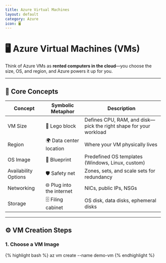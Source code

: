 ```yaml
---
title: Azure Virtual Machines
layout: default
category: Azure
icon: 🖥️
---
```


# 🖥️ Azure Virtual Machines (VMs)

Think of Azure VMs as **rented computers in the cloud**—you choose the size, OS, and region, and Azure powers it up for you.

---

## 🧠 Core Concepts

| Concept              | Symbolic Metaphor                     | Description                                                                 |
|----------------------|----------------------------------------|-----------------------------------------------------------------------------|
| VM Size              | 🧩 Lego block                          | Defines CPU, RAM, and disk—pick the right shape for your workload          |
| Region               | 🌍 Data center location                | Where your VM physically lives                                             |
| OS Image             | 📀 Blueprint                          | Predefined OS templates (Windows, Linux, custom)                           |
| Availability Options | 🛡️ Safety net                         | Zones, sets, and scale sets for redundancy                                 |
| Networking           | 🌐 Plug into the internet              | NICs, public IPs, NSGs                                                     |
| Storage              | 🗄️ Filing cabinet                     | OS disk, data disks, ephemeral disks                                       |

---

## ⚙️ VM Creation Steps

### 1. Choose a VM Image

{% highlight bash %}
az vm create --name demo-vm
{% endhighlight %}
